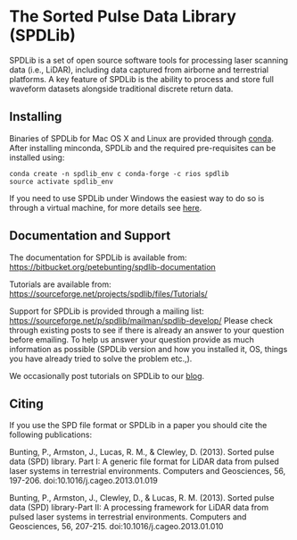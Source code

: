 # The Sorted Pulse Data Library (SPDLib) #

SPDLib is a set of open source software tools for processing laser scanning data (i.e., LiDAR), including data captured from airborne and terrestrial platforms. A key feature of SPDLib is the ability to process and store full waveform datasets alongside traditional discrete return data.

## Installing ##

Binaries of SPDLib for Mac OS X and Linux are provided through [conda](http://conda.pydata.org/miniconda.html). After installing minconda, SPDLib and the required pre-requisites can be installed using:

```
conda create -n spdlib_env c conda-forge -c rios spdlib
source activate spdlib_env
```

If you need to use SPDLib under Windows the easiest way to do so is through a virtual machine, for more details see [here](https://spectraldifferences.wordpress.com/2014/09/24/installing-rsgislib-on-windows-through-a-virtual-machine).

## Documentation and Support ##

The documentation for SPDLib is available from: https://bitbucket.org/petebunting/spdlib-documentation

Tutorials are available from: https://sourceforge.net/projects/spdlib/files/Tutorials/

Support for SPDLib is provided through a mailing list: https://sourceforge.net/p/spdlib/mailman/spdlib-develop/
Please check through existing posts to see if there is already an answer to your question before emailing. To help us answer your question provide as much information as possible (SPDLib version and how you installed it, OS, things you have already tried to solve the problem etc.,).

We occasionally post tutorials on SPDLib to our [blog](https://spectraldifferences.wordpress.com/tag/spdlib/).

## Citing ##

If you use the SPD file format or SPDLib in a paper you should cite the following publications:

Bunting, P., Armston, J., Lucas, R. M., & Clewley, D. (2013). Sorted pulse data (SPD) library. Part I: A generic file format for LiDAR data from pulsed laser systems in terrestrial environments. Computers and Geosciences, 56, 197-206. doi:10.1016/j.cageo.2013.01.019

Bunting, P., Armston, J., Clewley, D., & Lucas, R. M. (2013). Sorted pulse data (SPD) library-Part II: A processing framework for LiDAR data from pulsed laser systems in terrestrial environments. Computers and Geosciences, 56, 207-215. doi:10.1016/j.cageo.2013.01.010